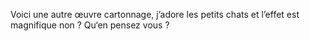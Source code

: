 Voici une autre œuvre cartonnage, j’adore les petits chats et l’effet est magnifique non ? Qu‘en pensez vous ?



